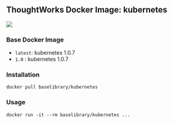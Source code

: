 ## ThoughtWorks Docker Image: kubernetes

[![](http://dockeri.co/image/baselibrary/kubernetes)](https://registry.hub.docker.com/u/baselibrary/kubernetes/)

### Base Docker Image

* `latest`: kubernetes 1.0.7
* `1.0`   : kubernetes 1.0.7

### Installation

    docker pull baselibrary/kubernetes

### Usage

    docker run -it --rm baselibrary/kubernetes ...
